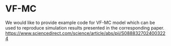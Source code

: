 # VF-MC
We would like to provide example code for VF-MC model which can be used to reproduce simulation results presented in the corresponding paper.
https://www.sciencedirect.com/science/article/abs/pii/S0888327024003224

